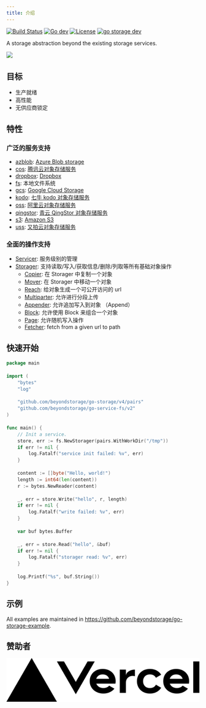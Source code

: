 ```yaml
---
title: 介绍
---
```


[![Build Status](https://github.com/beyondstorage/go-storage/workflows/Unittest/badge.svg?branch=master)](https://github.com/beyondstorage/go-storage/actions?query=workflow%3AUnittest) [![Go dev](https://pkg.go.dev/badge/github.com/beyondstorage/go-storage?utm_source=godoc)](https://godoc.org/github.com/beyondstorage/go-storage) [![License](https://img.shields.io/badge/license-apache%20v2-blue.svg)](https://github.com/Xuanwo/storage/blob/master/LICENSE) [![go storage dev](https://img.shields.io/matrix/go-storage:aos.dev.svg?server_fqdn=chat.aos.dev&label=%23go-storage%3Aaos.dev&logo=matrix)](https://matrix.to/#/#go-storage:aos.dev)

A storage abstraction beyond the existing storage services.

![](/docs/go-storage/operations/operations.png)

## 目标

- 生产就绪
- 高性能
- 无供应商锁定

## 特性

### 广泛的服务支持

- [azblob](services/azblob.md): [Azure Blob storage](https://docs.microsoft.com/en-us/azure/storage/blobs/)
- [cos](services/cos.md): [腾讯云对象存储服务](https://cloud.tencent.com/product/cos)
- [dropbox](services/dropbox.md): [Dropbox](https://www.dropbox.com)
- [fs](services/fs.md): 本地文件系统
- [gcs](services/gcs.md): [Google Cloud Storage](https://cloud.google.com/storage/)
- [kodo](services/kodo.md): [七牛 kodo 对象存储服务](https://www.qiniu.com/products/kodo)
- [oss](services/oss.md): [阿里云对象存储服务](https://www.aliyun.com/product/oss)
- [qingstor](services/qingstor.md): [青云 QingStor 对象存储服务](https://www.qingcloud.com/products/qingstor/)
- [s3](services/s3.md): [Amazon S3](https://aws.amazon.com/s3/)
- [uss](services/uss.md): [又拍云对象存储服务](https://www.upyun.com/products/file-storage)

### 全面的操作支持

- [Servicer](operations/servicer/index.md): 服务级别的管理
- [Storager](operations/storager/index.md): 支持读取/写入/获取信息/删除/列取等所有基础对象操作
  - [Copier](operations/copy.md): 在 Storager 中复制一个对象
  - [Mover](operations/move.md):  在 Storager 中移动一个对象
  - [Reach](operations/reach.md): 给对象生成一个可公开访问的 url
  - [Multiparter](operations/multiparter): 允许进行分段上传
  - [Appender](operations/appender): 允许追加写入到对象 （Append）
  - [Block](operations/blocker): 允许使用 Block 来组合一个对象
  - [Page](operations/pager): 允许随机写入操作
  - [Fetcher](operations/fetch.md): fetch from a given url to path

## 快速开始

```go
package main

import (
    "bytes"
    "log"

    "github.com/beyondstorage/go-storage/v4/pairs"
    "github.com/beyondstorage/go-service-fs/v2"
)

func main() {
    // Init a service.
    store, err := fs.NewStorager(pairs.WithWorkDir("/tmp"))
    if err != nil {
        log.Fatalf("service init failed: %v", err)
    }

    content := []byte("Hello, world!")
    length := int64(len(content))
    r := bytes.NewReader(content)

    _, err = store.Write("hello", r, length)
    if err != nil {
        log.Fatalf("write failed: %v", err)
    }

    var buf bytes.Buffer

    _, err = store.Read("hello", &buf)
    if err != nil {
        log.Fatalf("storager read: %v", err)
    }

    log.Printf("%s", buf.String())
}
```

## 示例

All examples are maintained in <https://github.com/beyondstorage/go-storage-example>.

## 赞助者

<a href="https://vercel.com?utm_source=beyondstorage&utm_campaign=oss">
    <img src="/img/vercel_logo_dark.svg" />
</a>

